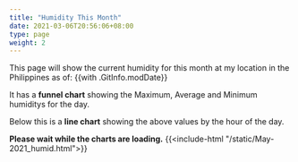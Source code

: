 ```yaml
---
title: "Humidity This Month"
date: 2021-03-06T20:56:06+08:00
type: page
weight: 2
---
```

This page will show the current humidity for this month at my location in the Philippines as of: {{with .GitInfo.modDate}}

It has a **funnel chart** showing the Maximum, Average and Minimum humiditys for the day.

Below this is a **line chart** showing the above values by the hour of the day.

**Please wait while the charts are loading.**
{{<include-html "/static/May-2021_humid.html">}}

